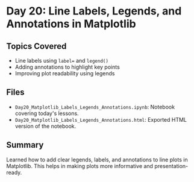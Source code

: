 
# Day 20: Line Labels, Legends, and Annotations in Matplotlib

## Topics Covered
- Line labels using `label=` and `legend()`
- Adding annotations to highlight key points
- Improving plot readability using legends

## Files
- `Day20_Matplotlib_Labels_Legends_Annotations.ipynb`: Notebook covering today's lessons.
- `Day20_Matplotlib_Labels_Legends_Annotations.html`: Exported HTML version of the notebook.

## Summary
Learned how to add clear legends, labels, and annotations to line plots in Matplotlib. This helps in making plots more informative and presentation-ready.

